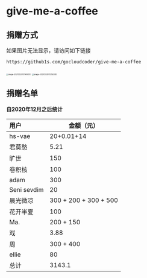 # give-me-a-coffee

## 捐赠方式

如果图片无法显示，请访问如下链接

```shell
https://github1s.com/gocloudcoder/give-me-a-coffee
```



<img src="http://picture.nj-jay.com/image-20210329101149610.png" alt="image-20210329101149610" style="zoom: 33%;" />

<img src="http://picture.nj-jay.com/image-20210329101256395.png" alt="image-20210329101256395" style="zoom:33%;" />

## 捐赠名单

**自2020年12月之后统计**

| 用户        | 金额（元）            |
| :---------- | --------------------- |
| hs-vae      | 20+0.01+14            |
| 君莫愁      | 5.21                  |
| 旷世        | 150                   |
| 卷积核      | 100                   |
| adam        | 300                   |
| Seni sevdim | 20                    |
| 晨光微凉    | 300 + 200 + 300 + 500 |
| 花开半夏    | 100                   |
| Ma.         | 200 + 150             |
| 戏          | 3.88                  |
| 周          | 300 + 400             |
| ellie       | 80                    |
| 总计        | 3143.1                |

